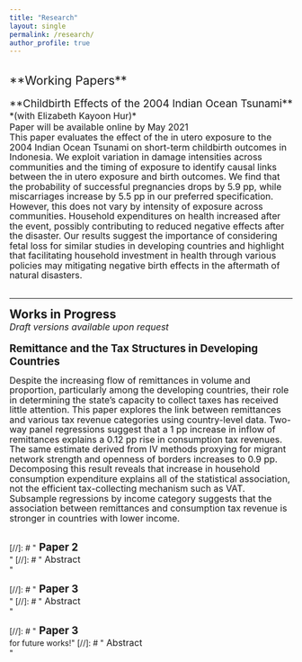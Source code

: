 ```yaml
---
title: "Research"
layout: single
permalink: /research/
author_profile: true
---
```

  
  
  <br>
<span style="font-size:16pt;">**Working Papers** </span><br>
<br>
<span style="font-size:14pt;"> **Childbirth Effects of the 2004 Indian Ocean Tsunami**</span><br>
<span style="font-size:12pt;"> *(with Elizabeth Kayoon Hur)*</span><br>
<span style="font-size:12pt;"> Paper will be available online by May 2021</span><br>
<div style="line-height: 1.25em;">
<span style="font-size:12pt;"> This paper evaluates the effect of the in utero exposure to the 2004 Indian Ocean Tsunami on short-term childbirth outcomes in Indonesia. We exploit variation in damage intensities across communities and the timing of exposure to identify causal links between the in utero exposure and birth outcomes. We find that the probability of successful pregnancies drops by 5.9 pp, while miscarriages increase by 5.5 pp in our preferred specification. However, this does not vary by intensity of exposure across communities. Household expenditures on health increased after the event, possibly contributing to reduced negative effects after the disaster. Our results suggest the importance of considering fetal loss for similar studies in developing countries and highlight that facilitating household investment in health through various policies may mitigating negative birth effects in the aftermath of natural disasters.</span>
</div>
<br>

---

<span style="font-size:16pt;">**Works in Progress**</span><br>
<span style="font-size:12pt;"> *Draft versions available upon request*</span><br>
<br>
<span style="font-size:14pt;"> **Remittance and the Tax Structures in Developing Countries**</span><br>
<div style="line-height: 1.25em;">
<span style="font-size:12pt;"> Despite the increasing flow of remittances in volume and proportion, particularly among the developing countries, their role in determining the state’s capacity to collect taxes has received little attention. This paper explores the link between remittances and various tax revenue categories using country-level data. Two-way panel regressions suggest that a 1 pp increase in inflow of remittances explains a 0.12 pp rise in consumption tax revenues. The same estimate derived from IV methods proxying for migrant network strength and openness of borders increases to 0.9 pp. Decomposing this result reveals that increase in household consumption expenditure explains all of the statistical association, not the efficient tax-collecting mechanism such as VAT. Subsample regressions by income category suggests that the association between remittances and consumption tax revenue is stronger in countries with lower income.</span>
</div><br>

[//]: # "<span style="font-size:14pt;"> **Paper 2**</span><br>"
[//]: # "<span style="font-size:12pt;"> Abstract</span><br>"


[//]: # "<span style="font-size:14pt;"> **Paper 3**</span><br>"
[//]: # "<span style="font-size:12pt;"> Abstract</span><br>"









[//]: # "<span style="font-size:14pt;"> **Paper 3**</span><br>  for future works!" 
[//]: # "<span style="font-size:12pt;"> Abstract</span><br>"
